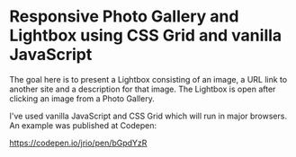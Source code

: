 # Responsive Photo Gallery and Lightbox using CSS Grid and vanilla JavaScript

The goal here is to present a Lightbox consisting of an image, a URL link to another site and a description for that image. The Lightbox is open after clicking an image from a Photo Gallery.

I've used vanilla JavaScript and CSS Grid which will run in major browsers. An example was published at Codepen:

https://codepen.io/jrio/pen/bGpdYzR

